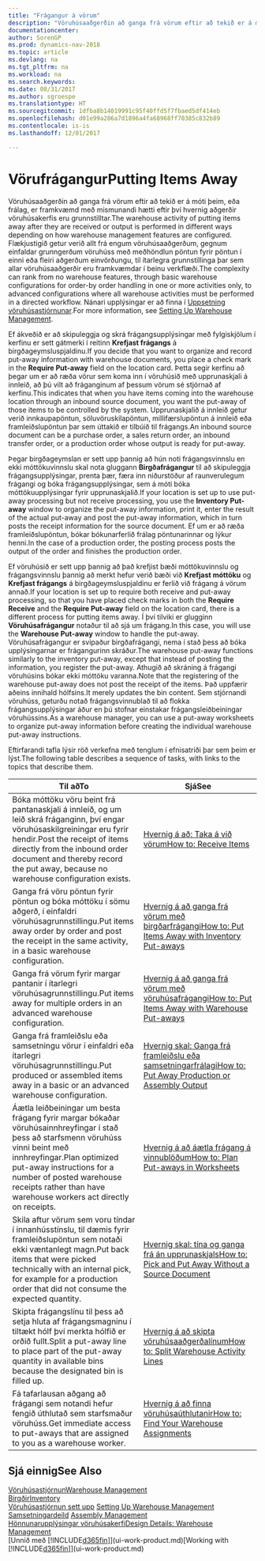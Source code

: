 ```yaml
---
title: "Frágangur á vörum"
description: "Vöruhúsaaðgerðin að ganga frá vörum eftir að tekið er á móti þeim, eða frálag, er framkvæmd með mismunandi hætti eftir því hvernig aðgerðir vöruhúsakerfis eru grunnstilltar."
documentationcenter: 
author: SorenGP
ms.prod: dynamics-nav-2018
ms.topic: article
ms.devlang: na
ms.tgt_pltfrm: na
ms.workload: na
ms.search.keywords: 
ms.date: 08/31/2017
ms.author: sgroespe
ms.translationtype: HT
ms.sourcegitcommit: 1dfba8b14019991c95f40ffd5f7fbaed5df414eb
ms.openlocfilehash: d01e99a286a7d1896a4fa68968ff70385c832b89
ms.contentlocale: is-is
ms.lasthandoff: 12/01/2017

---
```

# <a name="putting-items-away"></a><span data-ttu-id="6e5c2-103">Vörufrágangur</span><span class="sxs-lookup"><span data-stu-id="6e5c2-103">Putting Items Away</span></span>
<span data-ttu-id="6e5c2-104">Vöruhúsaaðgerðin að ganga frá vörum eftir að tekið er á móti þeim, eða frálag, er framkvæmd með mismunandi hætti eftir því hvernig aðgerðir vöruhúsakerfis eru grunnstilltar.</span><span class="sxs-lookup"><span data-stu-id="6e5c2-104">The warehouse activity of putting items away after they are received or output is performed in different ways depending on how warehouse management features are configured.</span></span> <span data-ttu-id="6e5c2-105">Flækjustigið getur verið allt frá engum vöruhúsaaðgerðum, gegnum einfaldar grunngerðum vöruhúss með meðhöndlun pöntun fyrir pöntun í einni eða fleiri aðgerðum einvörðungu, til ítarlegra grunnstillinga þar sem allar vöruhúsaaðgerðir eru framkvæmdar í beinu verkflæði.</span><span class="sxs-lookup"><span data-stu-id="6e5c2-105">The complexity can rank from no warehouse features, through basic warehouse configurations for order-by order handling in one or more activities only, to advanced configurations where all warehouse activities must be performed in a directed workflow.</span></span> <span data-ttu-id="6e5c2-106">Nánari upplýsingar er að finna í [Uppsetning vöruhúsastjórnunar](warehouse-setup-warehouse.md).</span><span class="sxs-lookup"><span data-stu-id="6e5c2-106">For more information, see [Setting Up Warehouse Management](warehouse-setup-warehouse.md).</span></span>

<span data-ttu-id="6e5c2-107">Ef ákveðið er að skipuleggja og skrá frágangsupplýsingar með fylgiskjölum í kerfinu er sett gátmerki í reitinn **Krefjast frágangs** á birgðageymsluspjaldinu.</span><span class="sxs-lookup"><span data-stu-id="6e5c2-107">If you decide that you want to organize and record put-away information with warehouse documents, you place a check mark in the **Require Put-away** field on the location card.</span></span> <span data-ttu-id="6e5c2-108">Þetta segir kerfinu að þegar um er að ræða vörur sem koma inn í vöruhúsið með upprunaskjali á innleið, að þú vilt að fráganginum af þessum vörum sé stjórnað af kerfinu.</span><span class="sxs-lookup"><span data-stu-id="6e5c2-108">This indicates that when you have items coming into the warehouse location through an inbound source document, you want the put-away of those items to be controlled by the system.</span></span> <span data-ttu-id="6e5c2-109">Upprunaskjalið á innleið getur verið innkaupapöntun, söluvöruskilapöntun, millifærslupöntun á innleið eða framleiðslupöntun þar sem úttakið er tilbúið til frágangs.</span><span class="sxs-lookup"><span data-stu-id="6e5c2-109">An inbound source document can be a purchase order, a sales return order, an inbound transfer order, or a production order whose output is ready for put-away.</span></span>  

<span data-ttu-id="6e5c2-110">Þegar birgðageymslan er sett upp þannig að hún noti frágangsvinnslu en ekki móttökuvinnslu skal nota gluggann **Birgðafrágangur** til að skipuleggja frágangsupplýsingar, prenta þær, færa inn niðurstöður af raunverulegum frágangi og bóka frágangsupplýsingar, sem á móti bóka móttökuupplýsingar fyrir upprunaskjalið.</span><span class="sxs-lookup"><span data-stu-id="6e5c2-110">If your location is set up to use put-away processing but not receive processing, you use the **Inventory Put-away** window to organize the put-away information, print it, enter the result of the actual put-away and post the put-away information, which in turn posts the receipt information for the source document.</span></span> <span data-ttu-id="6e5c2-111">Ef um er að ræða framleiðslupöntun, bókar bókunarferlið frálag pöntunarinnar og lýkur henni.</span><span class="sxs-lookup"><span data-stu-id="6e5c2-111">In the case of a production order, the posting process posts the output of the order and finishes the production order.</span></span>

<span data-ttu-id="6e5c2-112">Ef vöruhúsið er sett upp þannig að það krefjist bæði móttökuvinnslu og frágangsvinnslu þannig að merkt hefur verið bæði við **Krefjast móttöku** og **Krefjast frágangs** á birgðageymsluspjaldinu er ferlið við frágang á vörum annað.</span><span class="sxs-lookup"><span data-stu-id="6e5c2-112">If your location is set up to require both receive and put-away processing, so that you have placed check marks in both the **Require Receive** and the **Require Put-away** field on the location card, there is a different process for putting items away.</span></span> <span data-ttu-id="6e5c2-113">Í því tilviki er glugginn **Vöruhúsafrágangur** notaður til að sjá um frágang.</span><span class="sxs-lookup"><span data-stu-id="6e5c2-113">In this case, you will use the **Warehouse Put-away** window to handle the put-away.</span></span> <span data-ttu-id="6e5c2-114">Vöruhúsafrágangur er svipaður birgðafrágangi, nema í stað þess að bóka upplýsingarnar er frágangurinn skráður.</span><span class="sxs-lookup"><span data-stu-id="6e5c2-114">The warehouse put-away functions similarly to the inventory put-away, except that instead of posting the information, you register the put-away.</span></span> <span data-ttu-id="6e5c2-115">Athugið að skráning á frágangi vöruhúsins bókar ekki móttöku varanna.</span><span class="sxs-lookup"><span data-stu-id="6e5c2-115">Note that the registering of the warehouse put-away does not post the receipt of the items.</span></span> <span data-ttu-id="6e5c2-116">Það uppfærir aðeins innihald hólfsins.</span><span class="sxs-lookup"><span data-stu-id="6e5c2-116">It merely updates the bin content.</span></span> <span data-ttu-id="6e5c2-117">Sem stjórnandi vöruhúss, geturðu notað frágangsvinnublað til að flokka frágangsupplýsingar áður en þú stofnar einstakar frágangsleiðbeiningar vöruhússins.</span><span class="sxs-lookup"><span data-stu-id="6e5c2-117">As a warehouse manager, you can use a put-away worksheets to organize put-away information before creating the individual warehouse put-away instructions.</span></span>

<span data-ttu-id="6e5c2-118">Eftirfarandi tafla lýsir röð verkefna með tenglum í efnisatriði þar sem þeim er lýst.</span><span class="sxs-lookup"><span data-stu-id="6e5c2-118">The following table describes a sequence of tasks, with links to the topics that describe them.</span></span>   

|<span data-ttu-id="6e5c2-119">**Til að**</span><span class="sxs-lookup"><span data-stu-id="6e5c2-119">**To**</span></span>|<span data-ttu-id="6e5c2-120">**Sjá**</span><span class="sxs-lookup"><span data-stu-id="6e5c2-120">**See**</span></span>|  
|------------|-------------|  
|<span data-ttu-id="6e5c2-121">Bóka móttöku vöru beint frá pantanaskjali á innleið, og um leið skrá fráganginn, því engar vöruhúsaskilgreiningar eru fyrir hendir.</span><span class="sxs-lookup"><span data-stu-id="6e5c2-121">Post the receipt of items directly from the inbound order document and thereby record the put away, because no warehouse configuration exists.</span></span>|[<span data-ttu-id="6e5c2-122">Hvernig á að: Taka á við vörum</span><span class="sxs-lookup"><span data-stu-id="6e5c2-122">How to: Receive Items</span></span>](warehouse-how-receive-items.md)|  
|<span data-ttu-id="6e5c2-123">Ganga frá vöru pöntun fyrir pöntun og bóka móttöku í sömu aðgerð, í einfaldri vöruhúsagrunnstillingu.</span><span class="sxs-lookup"><span data-stu-id="6e5c2-123">Put items away order by order and post the receipt in the same activity, in a basic warehouse configuration.</span></span>|[<span data-ttu-id="6e5c2-124">Hvernig á að ganga frá vörum með birgðarfrágangi</span><span class="sxs-lookup"><span data-stu-id="6e5c2-124">How to: Put Items Away with Inventory Put-aways</span></span>](warehouse-how-to-put-items-away-with-inventory-put-aways.md)|  
|<span data-ttu-id="6e5c2-125">Ganga frá vörum fyrir margar pantanir í ítarlegri vöruhúsagrunnstillingu.</span><span class="sxs-lookup"><span data-stu-id="6e5c2-125">Put items away for multiple orders in an advanced warehouse configuration.</span></span>|[<span data-ttu-id="6e5c2-126">Hvernig á að ganga frá vörum með vöruhúsafrágangi</span><span class="sxs-lookup"><span data-stu-id="6e5c2-126">How to: Put Items Away with Warehouse Put-aways</span></span>](warehouse-how-to-put-items-away-with-warehouse-put-aways.md)|  
|<span data-ttu-id="6e5c2-127">Ganga frá framleiðslu eða samsetningu vörur í einfaldri eða ítarlegri vöruhúsagrunnstillingu.</span><span class="sxs-lookup"><span data-stu-id="6e5c2-127">Put produced or assembled items away in a basic or an advanced warehouse configuration.</span></span>|[<span data-ttu-id="6e5c2-128">Hvernig skal: Ganga frá framleiðslu eða samsetningarfrálagi</span><span class="sxs-lookup"><span data-stu-id="6e5c2-128">How to: Put Away Production or Assembly Output</span></span>](warehouse-how-to-put-away-production-output.md)|
|<span data-ttu-id="6e5c2-129">Áætla leiðbeiningar um besta frágang fyrir margar bókaðar vöruhúsainnhreyfingar í stað þess að starfsmenn vöruhúss vinni beint með innhreyfingar.</span><span class="sxs-lookup"><span data-stu-id="6e5c2-129">Plan optimized put-away instructions for a number of posted warehouse receipts rather than have warehouse workers act directly on receipts.</span></span>|[<span data-ttu-id="6e5c2-130">Hvernig á að áætla frágang á vinnublöðum</span><span class="sxs-lookup"><span data-stu-id="6e5c2-130">How to: Plan Put-aways in Worksheets</span></span>](warehouse-how-to-plan-put-aways-in-worksheets.md)|  
|<span data-ttu-id="6e5c2-131">Skila aftur vörum sem voru tíndar í innanhússtínslu, til dæmis fyrir framleiðslupöntun sem notaði ekki væntanlegt magn.</span><span class="sxs-lookup"><span data-stu-id="6e5c2-131">Put back items that were picked technically with an internal pick, for example for a production order that did not consume the expected quantity.</span></span>|[<span data-ttu-id="6e5c2-132">Hvernig skal: tína og ganga frá án upprunaskjals</span><span class="sxs-lookup"><span data-stu-id="6e5c2-132">How to: Pick and Put Away Without a Source Document</span></span>](warehouse-how-to-create-put-aways-from-internal-put-aways.md)|
|<span data-ttu-id="6e5c2-133">Skipta frágangslínu til þess að setja hluta af frágangsmagninu í tiltækt hólf því merkta hólfið er orðið fullt.</span><span class="sxs-lookup"><span data-stu-id="6e5c2-133">Split a put-away line to place part of the put-away quantity in available bins because the designated bin is filled up.</span></span>|[<span data-ttu-id="6e5c2-134">Hvernig á að skipta vöruhúsaaðgerðalínum</span><span class="sxs-lookup"><span data-stu-id="6e5c2-134">How to: Split Warehouse Activity Lines</span></span>](warehouse-how-to-split-warehouse-activity-lines.md)|
|<span data-ttu-id="6e5c2-135">Fá tafarlausan aðgang að frágangi sem notandi hefur fengið úthlutað sem starfsmaður vöruhúss.</span><span class="sxs-lookup"><span data-stu-id="6e5c2-135">Get immediate access to put-aways that are assigned to you as a warehouse worker.</span></span>|[<span data-ttu-id="6e5c2-136">Hvernig á að finna vöruhúsaúthlutanir</span><span class="sxs-lookup"><span data-stu-id="6e5c2-136">How to: Find Your Warehouse Assignments</span></span>](warehouse-how-to-find-your-warehouse-assignments.md)|    

## <a name="see-also"></a><span data-ttu-id="6e5c2-137">Sjá einnig</span><span class="sxs-lookup"><span data-stu-id="6e5c2-137">See Also</span></span>  
[<span data-ttu-id="6e5c2-138">Vöruhúsastjórnun</span><span class="sxs-lookup"><span data-stu-id="6e5c2-138">Warehouse Management</span></span>](warehouse-manage-warehouse.md)  
[<span data-ttu-id="6e5c2-139">Birgðir</span><span class="sxs-lookup"><span data-stu-id="6e5c2-139">Inventory</span></span>](inventory-manage-inventory.md)  
<span data-ttu-id="6e5c2-140">[Vöruhúsastjórnun sett upp](warehouse-setup-warehouse.md)   </span><span class="sxs-lookup"><span data-stu-id="6e5c2-140">[Setting Up Warehouse Management](warehouse-setup-warehouse.md)   </span></span>  
<span data-ttu-id="6e5c2-141">[Samsetningardeild](assembly-assemble-items.md)  </span><span class="sxs-lookup"><span data-stu-id="6e5c2-141">[Assembly Management](assembly-assemble-items.md)  </span></span>  
[<span data-ttu-id="6e5c2-142">Hönnunarupplýsingar vöruhúsakerfi</span><span class="sxs-lookup"><span data-stu-id="6e5c2-142">Design Details: Warehouse Management</span></span>](design-details-warehouse-management.md)  
<span data-ttu-id="6e5c2-143">[Unnið með [!INCLUDE[d365fin](includes/d365fin_md.md)]](ui-work-product.md)</span><span class="sxs-lookup"><span data-stu-id="6e5c2-143">[Working with [!INCLUDE[d365fin](includes/d365fin_md.md)]](ui-work-product.md)</span></span>  

